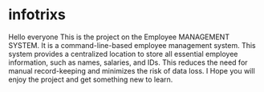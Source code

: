 # infotrixs
Hello everyone This is the project on the Employee MANAGEMENT SYSTEM. It is a command-line-based employee management system. This system provides a centralized location to store all essential employee information, such as names, salaries, and IDs. This reduces the need for manual record-keeping and minimizes the risk of data loss. I Hope you will enjoy the project and get something new to learn.
